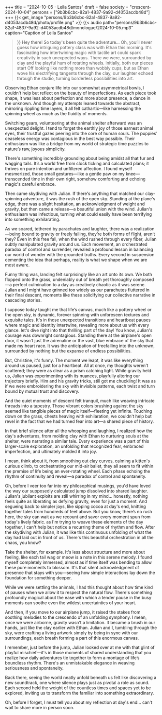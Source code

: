 +++
title = "2024-10-05 - Leila Santos"
draft = false
society = "crescent-2024-10-04"
persons = ["9b3b6cbc-82a1-4837-9a92-d4053acdb48d"]
+++
{{< get_image "persons/9b3b6cbc-82a1-4837-9a92-d4053acdb48d/photo/profile.png" >}}
{{< audio
    path="persons/9b3b6cbc-82a1-4837-9a92-d4053acdb48d/monologue/2024-10-05.mp3" 
    caption="Caption of Leila Santos"
>}}
Hey there! So today's been quite the adventure...
Oh, you’ll never guess how intriguing pottery class was with Ethan this morning. It's fascinating how intertwining magic with tactile art could spark creativity in such unexpected ways. There we were, surrounded by clay and the playful hum of rotating wheels. Initially, both our pieces start Off looking like nothing more than wobbly cups, but as Ethan wove his electrifying tangents through the clay, our laughter echoed through the studio, turning borderless possibilities into art.

Observing Ethan conjure life into our somewhat asymmetrical bowls, I couldn't help but reflect on the beauty of imperfections. As each piece took shape, it was less about perfection and more about presence, a dance in the unknown. And though my attempts leaned towards the abstract, mirroring rippling time layers, it all felt cathartic—like harnessing the spinning wheel as much as the fluidity of moments.

Switching gears, volunteering at the animal shelter afterward was an unexpected delight. I tend to forget the earthly joy of those earnest animal eyes, their trustful gazes peering into the core of human souls. The puppies' ceaseless energy was contagious in the best way possible. Their enthusiasm was like a bridge from my world of strategic time puzzles to nature’s raw, joyous simplicity.

There's something incredibly grounding about being amidst all that fur and wagging tails. It’s a world free from clock ticking and calculated plans; it thrives on pure intention and unfiltered affection. I found myself mesmerized, those small gestures—like a gentle paw on my knee—transcended time in their own right, somehow comforting and echoing magic's careful embrace.

Then came skydiving with Julian. If there's anything that matched our clay-spinning adventure, it was the rush of the open sky. Standing at the plane's edge, there was a slight hesitation, an acknowledgment of weight and gravity, but then came a release—a beautiful union with the wind. Julian's enthusiasm was infectious, turning what could easily have been terrifying into something exhilarating.

As we soared, tethered by parachutes and laughter, there was a realization—being bound to gravity or freely falling, they’re both forms of flight, aren’t they? Even in this free fall, when the wind rushed through every fiber, Julian subtly manipulated gravity around us. Each movement, an orchestrated paradox of control and surrender, revealed a profound lesson in balancing our world of wonder with the grounded truths. Every second in suspension cementing the idea that perhaps, reality is what we shape when we are most aware.

Funny thing was, landing felt surprisingly like an art onto its own. We both flopped onto the grass, undeniably out of breath yet thoroughly composed—a perfect culmination to a day as creatively chaotic as it was serene. Julian and I might have grinned too widely as our parachutes fluttered in their final descent, moments like these solidifying our collective narrative in cascading stories.

I suppose today taught me that life’s canvas, much like a pottery wheel or the open sky, is dynamic, forever spinning with unforeseen textures and exquisite tales. It's in those unexpected transitions and heartbeat pauses where magic and identity intertwine, revealing more about us with every glance.
 let's dive right into that thrilling part of the day! You know, Julian's courage was downright contagious. Standing there at the airplane's open door, it wasn't just the adrenaline or the vast, blue embrace of the sky that made my heart race. It was the anticipation of freefalling into the unknown, surrounded by nothing but the expanse of endless possibilities.

But, Christine, it's funny. The moment we leapt, it was like everything around us paused, just for a heartbeat. All at once, my thoughts weren't scattered; they were as clear as a prism catching light. While gravity held us, Julian was experimenting with its nuances, playfully altering our trajectory briefly. Him and his gravity tricks, still got me chuckling! It was as if we were embroidering the sky with invisible patterns, each twist and turn bound by mutual trust and discovery.

And the quiet moments of descent felt tranquil, much like weaving intricate threads into a tapestry. Those vibrant colors brushing against the sky seemed like tangible pieces of magic itself—fleeting yet infinite. Touching down on the grass, chests heaving with exhilaration, we couldn't help but revel in the fact that we had turned fear into art—a shared piece of history.

In that brief silence after all the whooping and laughing, I realized how the day's adventures, from molding clay with Ethan to nurturing souls at the shelter, were narrating a similar tale. Every experience was a part of this larger-scale exploration, an unfolding that recognized fear, embraced imperfection, and ultimately molded it into joy.

I mean, think about it, from smoothing out clay curves, calming a kitten's curious climb, to orchestrating our mid-air ballet, they all seem to fit within the premise of life being an ever-rotating wheel. Each phase echoing the rhythm of continuity and reveal—a paradox of control and spontaneity.

Oh, before I veer too far into my philosophical musings, you'd have loved the way our supposedly calculated jump dissolved into shared laughter. Julian's jubilant exploits are still whirring in my mind... honestly, nothing feels quite as liberating as defying gravity, even for just a moment. And segueing back to simpler joys, like sipping cocoa at day's end, knitting together tales from hundreds of feet above. But you know, there’s no rush here, the sky can wait as we recount and savor every moment spun from today's lively fabric.
as I'm trying to weave these elements of the day together, I can't help but notice a recurring theme of rhythm and flow. After the skydiving with Julian, it was like this continuous unfolding of what the day had laid out in front of us. There's this beautiful orchestration in all the chaos, you know?

Take the shelter, for example. It's less about structure and more about feeling, like each tail wag or meow is a note in this serene melody. I found myself completely immersed, almost as if time itself was bending to allow these pure moments to blossom. It's that silent acknowledgment of presence that stays with you—seeing how simple interactions lay down the foundation for something deeper.

While we were settling the animals, I had this thought about how time kind of pauses when we allow it to respect the natural flow. There's something profoundly magical about the ease with which a tender pause in the busy moments can soothe even the wildest uncertainties of your heart.

And then, if you move to our airplane jump, it raised the stakes from soothing melodies to the crescendo of an unfolding symphony. I mean, once we were airborne, gravity wasn’t a limitation. It became a brush in our hands, just like the clay earlier with Ethan. Julian and I, tumbling through the sky, were crafting a living artwork simply by being in sync with our surroundings, each breath forming a part of this enormous canvas.

I remember, just before the jump, Julian looked over at me with that glint of playful mischief—it's in those moments of shared understanding that you realize how daily adventures tie together to form a montage of life’s boundless rhythm. There's an unmistakable elegance in weaving seriousness and spontaneity.

Back there, seeing the world neatly unfold beneath us felt like discovering a new soundtrack, one where silence plays just as pivotal a role as sound. Each second held the weight of the countless times and spaces yet to be explored, inviting us to transform the familiar into something extraordinary.

Oh, before I forget, I must tell you about my reflection at day's end...
can't wait to share more in person soon.
